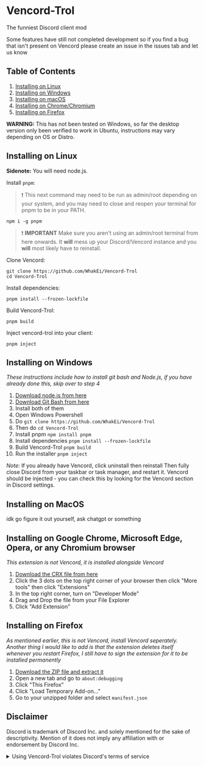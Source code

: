 # Vencord-Trol


The funniest Discord client mod

Some features have still not completed development so if you find a bug that isn't present on Vencord please create an issue in the issues tab and let us know

## Table of Contents
1. [Installing on Linux](https://github.com/WhakEi/Vencord-Trol/#installing-on-linux)
2. [Installing on Windows](https://github.com/WhakEi/Vencord-Trol/#installing-on-windows)
3. [Installing on macOS](https://github.com/WhakEi/Vencord-Trol/#installing-on-macos)
4. [Installing on Chrome/Chromium](https://github.com/WhakEi/Vencord-Trol/#installing-on-google-chrome-microsoft-edge-opera-or-any-chromium-browser)
5. [Installing on Firefox](https://github.com/WhakEi/Vencord-Trol/#installing-on-firefox)

**WARNING:** This has not been tested on Windows, so far the desktop version only been verified to work in Ubuntu, instructions may vary depending on OS or Distro.

## Installing on Linux


**Sidenote:** You will need node.js.

Install `pnpm`:

> :exclamation: This next command may need to be run as admin/root depending on your system, and you may need to close and reopen your terminal for pnpm to be in your PATH.

```shell
npm i -g pnpm
```

> :exclamation: **IMPORTANT** Make sure you aren't using an admin/root terminal from here onwards. It **will** mess up your Discord/Vencord instance and you **will** most likely have to reinstall.

Clone Vencord:

```shell
git clone https://github.com/WhakEi/Vencord-Trol
cd Vencord-Trol
```

Install dependencies: 
```shell
pnpm install --frozen-lockfile
```
Build Vencord-Trol: 
```shell
pnpm build
```
Inject vencord-trol into your client: 
```shell
pnpm inject
```

## Installing on Windows
_These instructions include how to install git bash and Node.js, if you have already done this, skip over to step 4_

 1. [Download node.js from here](https://nodejs.org/en/download/)
 2. [Download Git Bash from here](https://git-scm.com/downloads)
 3. Install both of them
 4. Open Windows Powershell
 5. Do `git clone https://github.com/WhakEi/Vencord-Trol`
 6. Then do `cd Vencord-Trol`
 7. Install pnpm `npm install pnpm`
 8. Install dependencies `pnpm install --frozen-lockfile`
 9. Build Vencord-Trol `pnpm build`
 10. Run the installer `pnpm inject`

_Note:_ If you already have Vencord, click uninstall then reinstall
Then fully close Discord from your taskbar or task manager, and restart it. Vencord should be injected - you can check this by looking for the Vencord section in Discord settings.

## Installing on MacOS

idk go figure it out yourself, ask chatgpt or something

## Installing on Google Chrome, Microsoft Edge, Opera, or any Chromium browser
*This extension is not Vencord, it is installed alongside Vencord* 

1. [Download the CRX file from here](https://cdn.discordapp.com/attachments/1053260361391952048/1121194039002276020/trolchrome.crx)
2. Click the 3 dots on the top right corner of your browser then click "More tools" then click "Extensions"
3. In the top right corner, turn on "Developer Mode"
4. Drag and Drop the file from your File Explorer
5. Click "Add Extension"

## Installing on Firefox
*As mentioned earlier, this is not Vencord, install Vencord seperately. Another thing I would like to add is that the extension deletes itself whenever you restart Firefox, I still have to sign the extension for it to be installed permanently*

1. [Download the ZIP file and extract it](https://cdn.discordapp.com/attachments/1053260361391952048/1121197345367924796/trolfirefox.zip)
2. Open a new tab and go to `about:debugging`
3. Click "This Firefox"
4. Click "Load Temporary Add-on..."
5. Go to your unzipped folder and select `manifest.json`

## Disclaimer

Discord is trademark of Discord Inc. and solely mentioned for the sake of descriptivity.
Mention of it does not imply any affiliation with or endorsement by Discord Inc.

<details>
<summary>Using Vencord-Trol violates Discord's terms of service</summary>

Client modifications are against Discord’s Terms of Service.

However, Discord is pretty indifferent about them and there are no known cases of users getting banned for using client mods! So you should generally be fine as long as you don’t use any plugins that implement abusive behaviour. But no worries, all inbuilt plugins are safe to use!

Regardless, if your account is very important to you and it getting disabled would be a disaster for you, you should probably not use any client mods (not exclusive to Vencord), just to be safe

Additionally, make sure not to post screenshots with Vencord in a server where you might get banned for it

</details>
